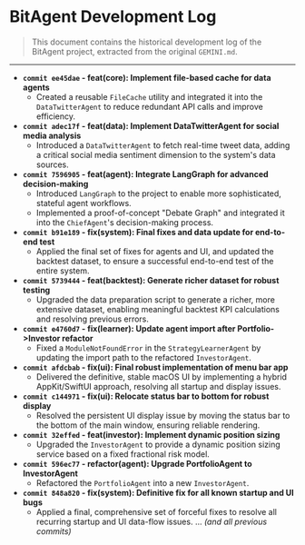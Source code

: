 # BitAgent Development Log

> This document contains the historical development log of the BitAgent project, extracted from the original `GEMINI.md`.

---
- **`commit ee45dae` - feat(core): Implement file-based cache for data agents**
  - Created a reusable `FileCache` utility and integrated it into the `DataTwitterAgent` to reduce redundant API calls and improve efficiency.
- **`commit adec17f` - feat(data): Implement DataTwitterAgent for social media analysis**
  - Introduced a `DataTwitterAgent` to fetch real-time tweet data, adding a critical social media sentiment dimension to the system's data sources.
- **`commit 7596905` - feat(agent): Integrate LangGraph for advanced decision-making**
  - Introduced `LangGraph` to the project to enable more sophisticated, stateful agent workflows.
  - Implemented a proof-of-concept "Debate Graph" and integrated it into the `ChiefAgent`'s decision-making process.
- **`commit b91e189` - fix(system): Final fixes and data update for end-to-end test**
  - Applied the final set of fixes for agents and UI, and updated the backtest dataset, to ensure a successful end-to-end test of the entire system.
- **`commit 5739444` - feat(backtest): Generate richer dataset for robust testing**
  - Upgraded the data preparation script to generate a richer, more extensive dataset, enabling meaningful backtest KPI calculations and resolving previous errors.
- **`commit e4760d7` - fix(learner): Update agent import after Portfolio->Investor refactor**
  - Fixed a `ModuleNotFoundError` in the `StrategyLearnerAgent` by updating the import path to the refactored `InvestorAgent`.
- **`commit afdcbab` - fix(ui): Final robust implementation of menu bar app**
  - Delivered the definitive, stable macOS UI by implementing a hybrid AppKit/SwiftUI approach, resolving all startup and display issues.
- **`commit c144971` - fix(ui): Relocate status bar to bottom for robust display**
  - Resolved the persistent UI display issue by moving the status bar to the bottom of the main window, ensuring reliable rendering.
- **`commit 32effed` - feat(investor): Implement dynamic position sizing**
  - Upgraded the `InvestorAgent` to provide a dynamic position sizing service based on a fixed fractional risk model.
- **`commit 596ec77` - refactor(agent): Upgrade PortfolioAgent to InvestorAgent**
  - Refactored the `PortfolioAgent` into a new `InvestorAgent`.
- **`commit 848a820` - fix(system): Definitive fix for all known startup and UI bugs**
  - Applied a final, comprehensive set of forceful fixes to resolve all recurring startup and UI data-flow issues.
... *(and all previous commits)*
